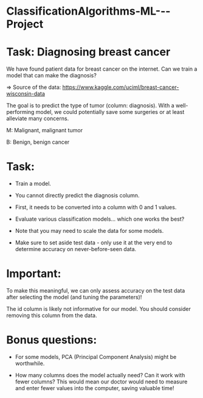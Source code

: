 # ClassificationAlgorithms-ML---Project


# Task: Diagnosing breast cancer

We have found patient data for breast cancer on the internet. Can we train a model that can make the diagnosis?

=> Source of the data: https://www.kaggle.com/uciml/breast-cancer-wisconsin-data

The goal is to predict the type of tumor (column: diagnosis). With a well-performing model, we could potentially save some surgeries or at least alleviate many concerns.

M: Malignant, malignant tumor

B: Benign, benign cancer

# Task:

- Train a model.
  
- You cannot directly predict the diagnosis column. 

- First, it needs to be converted into a column with 0 and 1 values.

- Evaluate various classification models... which one works the best?

- Note that you may need to scale the data for some models.

- Make sure to set aside test data - only use it at the very end to determine accuracy on never-before-seen data.

# Important: 
To make this meaningful, we can only assess accuracy on the test data after selecting the model (and tuning the parameters)!

The id column is likely not informative for our model. You should consider removing this column from the data.

# Bonus questions:

- For some models, PCA (Principal Component Analysis) might be worthwhile.
  
- How many columns does the model actually need? Can it work with fewer columns? This would mean our doctor would need to measure and enter fewer values into the computer, saving valuable time!
